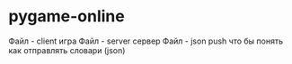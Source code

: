 # pygame-online
Файл - client игра 
Файл - server сервер
Файл - json push что бы понять как отправлять словари (json)
